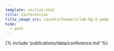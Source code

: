 ```yaml
---
template: section.html
title: Conferencias
title_image_src: /assets/headers/lab-bg-5.webp
hide:
  - path
---
```


{% include 'publications/data/conference.md' %}

